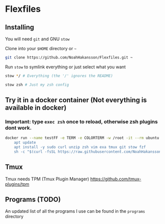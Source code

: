 # Flexfiles

## Installing

You will need `git` and GNU `stow`

Clone into your `$HOME` directory or `~`

```bash
git clone https://github.com/NoahHakansson/Flexfiles.git ~
```

Run `stow` to symlink everything or just select what you want

```bash
stow */ # Everything (the '/' ignores the README)
```

```bash
stow zsh # Just my zsh config
```
## Try it in a docker container (Not everything is available in docker)
### Important: type `exec zsh` once to reload, otherwise zsh plugins dont work.

```bash
docker run --name testFF -e TERM -e COLORTERM -w /root -it --rm ubuntu sh -uec '
    apt update
    apt install -y sudo curl unzip zsh vim exa tmux git stow fzf
    sh -c "$(curl -fsSL https://raw.githubusercontent.com/NoahHakansson/Flexfiles/tryme/tryme.sh)"'
```

## Tmux
Tmux needs TPM (Tmux Plugin Manager) https://github.com/tmux-plugins/tpm

## Programs (TODO)

An updated list of all the programs I use can be found in the `programs` directory
